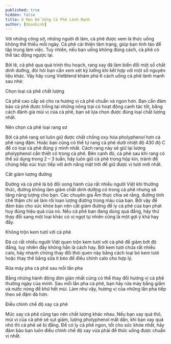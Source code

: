 ```yaml
---
published: true
hidden: false
title: 6 Mẹo Để Uống Cà Phê Lành Mạnh
author: [doanbinh] 
---
```


Với những công sở, những người đi làm, cà phê được xem là thức uống không thể thiếu mỗi ngày. Cà phê cải thiện tâm trạng, giúp bạn tỉnh táo để tập trung làm việc. Tuy nhiên, nếu bạn uống không đúng cách, cà phê có thể tác động ngược lại. 

Bởi lẽ, cà phê qua quá trình thu hoạch, rang xay đã làm biến đổi một số chất dinh dưỡng, đòi hỏi bạn cần xem xét kỹ lưỡng khi kết hợp với một số nguyên liệu khác. Vậy hãy cùng Vietblend khám phá 6 cách uống cà phê lành mạnh sau nhé:

Chọn loại cà phê chất lượng

Cà phê cao cấp sẽ cho ra hương vị cà phê chuẩn và ngon hơn. Bạn cần đảm bảo cà phê được trồng tại những nông trại có hoạt động canh tác tốt, bằng cách đánh giá mùi vị của cà phê, bạn sẽ lựa chọn được đúng loại chất lượng nhất.

Nên chọn cà phê loại rang sơ

Bởi cà phê rang sơ luôn giữ được chất chống oxy hóa pholyphenol hơn cà phê rang đậm. Hoặc bạn cũng có thể tự rang cà phê dưới nhiệt độ 430 độ C để có loại cà phê đúng ý mình nhất. Cách rang này sẽ giữ lại lượng pholyphenol cần thiết có trong cà phê. Bên cạnh đó, cà phê sau khi rang có thể sử dụng trong 2 – 3 tuần, hãy luôn giữ cà phê trong hộp kín, tránh để chúng tiếp xúc trực tiếp với ánh nắng mặt trời để giữ được vị tươi mới nhất.



Cắt giảm lượng đường

Đường và cà phê là bộ đôi song hành của rất nhiều người Việt khi thưởng thức, đường không làm giảm chất dinh dưỡng có trong cà phê nhưng sẽ tăng năng lượng cho bạn. Các chuyên gia Ẩm thực chia sẻ rằng, đường tinh chế thậm chí sẽ làm rối loạn lượng đường trong máu của bạn. Bởi vậy để đảm bảo cho sức khỏe bạn nên cắt giảm đường để ly cà phê của bạn phát huy đúng hiệu quả của nó. Nếu cà phê bạn đang dùng quá đắng, hãy thử thay đổi sang một loại khác có vị ngọt tự nhiên cũng là một gợi ý khá hay đấy.

Không trộn kem tươi với cà phê

Đã có rất nhiều người Việt quen trộn kem tươi với cà phê để giảm bớt độ đắng, tuy nhiên đây không hẳn là cách hay. Bởi kem tươi chứa rất nhiều calo, hãy nhanh chóng thay đổi thói quen này bằng cách loại bỏ kem tươi hoặc thay thế bằng sữa ít béo để điều chỉnh calo cho hợp lý.

Rửa máy pha cà phê sau mỗi lần pha

Bằng những hành động đơn giản nhất cũng có thể thay đổi hương vị cà phê thường ngày của mình. Sau mỗi lần pha cà phê, bạn hãy rửa máy bằng giấm và nước nóng để khử hết mùi. Làm như vậy, hương vị của những lần pha tiếp theo sẽ đậm đà hơn.

Điều chỉnh chế độ xay cà phê

Mức xay cà phê cũng tạo nên chất lượng khác nhau. Nếu bạn xay quá thô, mùi vị của cà phê sẽ sụt giảm, lượng pholyphenol mất dần, khi bạn xay quá nhỏ thì cà phê sẽ bị đắng. Để có ly cà phê ngon, tốt cho sức khỏe nhất, hãy đảm bảo bạn luôn điều chỉnh chế độ xay vừa phải để thức uống được chuẩn vị nhất.
